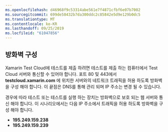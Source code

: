 ```yaml
---
ms.openlocfilehash: d46968f9c53314abe561e7f4871cfbf6e07b7002
ms.sourcegitcommit: 699de58432b7da300ddc2c85842e5d9e129b0dc5
ms.translationtype: MT
ms.contentlocale: ko-KR
ms.lasthandoff: 09/25/2019
ms.locfileid: "61047856"
---
```

## <a name="firewall-configuration"></a>방화벽 구성

Xamarin Test Cloud에 테스트를 제출 하려면 테스트를 제출 하는 컴퓨터에서 Test Cloud 서버와 통신할 수 있어야 합니다. 포트 80 및 443에서 **testcloud.xamarin.com** 에 위치한 서버와의 네트워크 트래픽을 허용 하도록 방화벽을 구성 해야 합니다. 이 끝점은 DNS를 통해 관리 되며 IP 주소는 변경 될 수 있습니다. 

경우에 따라 테스트 또는 테스트를 실행 하는 장치는 방화벽으로 보호 되는 웹 서버와 통신 해야 합니다. 이 시나리오에서는 다음 IP 주소에서 트래픽을 허용 하도록 방화벽을 구성 해야 합니다.

* **195.249.159.238**
* **195.249.159.239**

